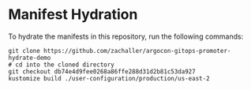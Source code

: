 # Manifest Hydration

To hydrate the manifests in this repository, run the following commands:

```shell
git clone https://github.com/zachaller/argocon-gitops-promoter-hydrate-demo
# cd into the cloned directory
git checkout db74e4d9fee0268a86ffe288d31d2b81c53da927
kustomize build ./user-configuration/production/us-east-2
```
